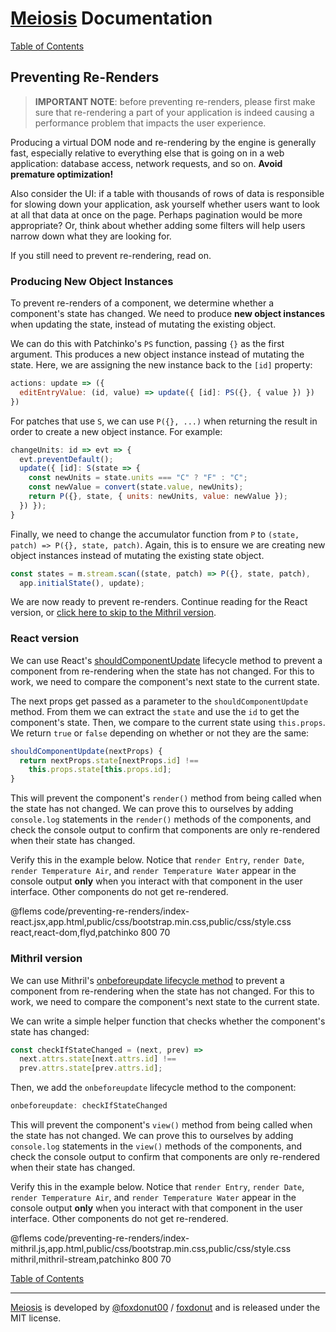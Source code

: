 # [Meiosis](https://meiosis.js.org) Documentation

[Table of Contents](toc.html)

## Preventing Re-Renders

> **IMPORTANT NOTE**: before preventing re-renders, please first make sure that re-rendering a part
of your application is indeed causing a performance problem that impacts the user experience.

Producing a virtual DOM node and re-rendering by the engine is generally fast, especially relative
to everything else that is going on in a web application: database access, network requests, and
so on. **Avoid premature optimization!**

Also consider the UI: if a table with thousands of rows of data is responsible for slowing down
your application, ask yourself whether users want to look at all that data at once on the page.
Perhaps pagination would be more appropriate? Or, think about whether adding some filters will help
users narrow down what they are looking for.

If you still need to prevent re-rendering, read on.

### Producing New Object Instances

To prevent re-renders of a component, we determine whether a component's state has changed. We
need to produce **new object instances** when updating the state, instead of mutating the
existing object.

We can do this with Patchinko's `PS` function, passing `{}` as the first argument. This produces
a new object instance instead of mutating the state. Here, we are assigning the new instance
back to the `[id]` property:

```js
actions: update => ({
  editEntryValue: (id, value) => update({ [id]: PS({}, { value }) })
})
```

For patches that use `S`, we can use `P({}, ...)` when returning the result in order to create
a new object instance. For example:

```js
changeUnits: id => evt => {
  evt.preventDefault();
  update({ [id]: S(state => {
    const newUnits = state.units === "C" ? "F" : "C";
    const newValue = convert(state.value, newUnits);
    return P({}, state, { units: newUnits, value: newValue });
  }) });
}
```

Finally, we need to change the accumulator function from `P` to
`(state, patch) => P({}, state, patch)`. Again, this is to ensure we are creating new object
instances instead of mutating the existing state object.

```js
const states = m.stream.scan((state, patch) => P({}, state, patch),
  app.initialState(), update);
```

We are now ready to prevent re-renders. Continue reading for the React version, or
[click here to skip to the Mithril version](#mithril_prevent_re_render).

### React version

We can use React's
[shouldComponentUpdate](https://reactjs.org/docs/react-component.html#shouldcomponentupdate)
lifecycle method to prevent a component from re-rendering when the state has not changed. For
this to work, we need to compare the component's next state to the current state.

The next props get passed as a parameter to the `shouldComponentUpdate` method. From them we
can extract the `state` and use the `id` to get the component's state. Then, we compare to
the current state using `this.props`. We return `true` or `false` depending on whether or
not they are the same:

```js
shouldComponentUpdate(nextProps) {
  return nextProps.state[nextProps.id] !==
    this.props.state[this.props.id];
}
```

This will prevent the component's `render()` method from being called when the state has not
changed. We can prove this to ourselves by adding `console.log` statements in the `render()`
methods of the components, and check the console output to confirm that components are only
re-rendered when their state has changed.

Verify this in the example below. Notice that `render Entry`, `render Date`,
`render Temperature Air`, and `render Temperature Water` appear in the console output **only**
when you interact with that component in the user interface. Other components do not get
re-rendered.

@flems code/preventing-re-renders/index-react.jsx,app.html,public/css/bootstrap.min.css,public/css/style.css react,react-dom,flyd,patchinko 800 70

<a name="mithril_prevent_re_render"></a>
### Mithril version

We can use Mithril's
[onbeforeupdate lifecycle method](https://mithril.js.org/lifecycle-methods.html#onbeforeupdate)
to prevent a component from re-rendering when the state has not changed. For this to work, we
need to compare the component's next state to the current state.

We can write a simple helper function that checks whether the component's state has changed:

```js
const checkIfStateChanged = (next, prev) =>
  next.attrs.state[next.attrs.id] !==
  prev.attrs.state[prev.attrs.id];
```

Then, we add the `onbeforeupdate` lifecycle method to the component:

```js
onbeforeupdate: checkIfStateChanged
```

This will prevent the component's `view()` method from being called when the state has not
changed. We can prove this to ourselves by adding `console.log` statements in the `view()`
methods of the components, and check the console output to confirm that components are only
re-rendered when their state has changed.

Verify this in the example below. Notice that `render Entry`, `render Date`,
`render Temperature Air`, and `render Temperature Water` appear in the console output **only**
when you interact with that component in the user interface. Other components do not get
re-rendered.

@flems code/preventing-re-renders/index-mithril.js,app.html,public/css/bootstrap.min.css,public/css/style.css mithril,mithril-stream,patchinko 800 70

[Table of Contents](toc.html)

-----

[Meiosis](https://meiosis.js.org) is developed by
[@foxdonut00](http://twitter.com/foxdonut00) /
[foxdonut](https://github.com/foxdonut)
and is released under the MIT license.
